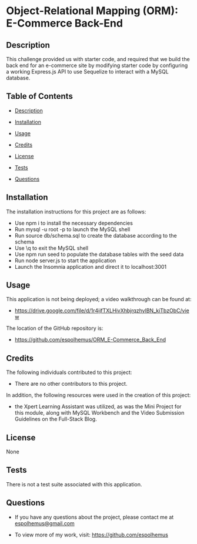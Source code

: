 # Object-Relational Mapping (ORM): E-Commerce Back-End

## Description

This challenge provided us with starter code, and required that we build the back end for an e-commerce site by modifying starter code by configuring a working Express.js API to use Sequelize to interact with a MySQL database.
 
## Table of Contents

- [Description](#description)

- [Installation](#installation)

- [Usage](#usage)

- [Credits](#credits)

- [License](#license)

- [Tests](#tests)

- [Questions](#questions)

## Installation
  The installation instructions for this project are as follows:
  - Use npm i to install the necessary dependencies
  - Run mysql -u root -p to launch the MySQL shell
  - Run source db/schema.sql to create the database according to the schema
  - Use \q to exit the MySQL shell
  - Use npm run seed to populate the database tables with the seed data
  - Run node server.js to start the application
  - Launch the Insomnia application and direct it to localhost:3001

## Usage
  This application is not being deployed; a video walkthrough can be found at:
  - https://drive.google.com/file/d/1r4ijfTXLHivXhbjrqzhylBN_kiTbzObC/view

  The location of the GitHub repository is:
  - https://github.com/espolhemus/ORM_E-Commerce_Back_End

## Credits
  The following individuals contributed to this project:

  - There are no other contributors to this project.

  In addition, the following resources were used in the creation of this project:

  - the Xpert Learning Assistant was utilized, as was the Mini Project for this module, along with MySQL Workbench and the Video Submission Guidelines on the Full-Stack Blog.

## License
 None

## Tests
 There is not a test suite associated with this application.

## Questions

  - If you have any questions about the project, please contact me at espolhemus@gmail.com

  - To view more of my work, visit: https://github.com/espolhemus

